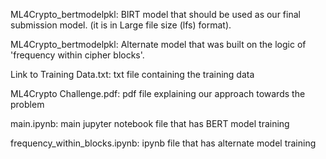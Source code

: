 ML4Crypto_bertmodelpkl: BIRT model that should be used as our final submission model. (it is in Large file size (lfs) format).

ML4Crypto_bertmodelpkl: Alternate model that was built on the logic of 'frequency within cipher blocks'.

Link to Training Data.txt: txt file containing the training data

ML4Crypto Challenge.pdf: pdf file explaining our approach towards the problem

main.ipynb: main jupyter notebook file that has BERT model training

frequency_within_blocks.ipynb: ipynb file that has alternate model training
